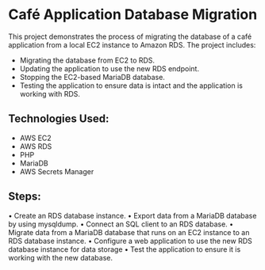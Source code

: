 # Café Application Database Migration

This project demonstrates the process of migrating the database of a café application from a local EC2 instance to Amazon RDS. The project includes:

- Migrating the database from EC2 to RDS.
- Updating the application to use the new RDS endpoint.
- Stopping the EC2-based MariaDB database.
- Testing the application to ensure data is intact and the application is working with RDS.

## Technologies Used:
- AWS EC2
- AWS RDS
- PHP
- MariaDB
- AWS Secrets Manager

## Steps:
•	Create an RDS database instance.
•	Export data from a MariaDB database by using mysqldump.
•	Connect an SQL client to an RDS database.
•	Migrate data from a MariaDB database that runs on an EC2 instance to an RDS database instance.
•	Configure a web application to use the new RDS database instance for data storage
• Test the application to ensure it is working with the new database.


